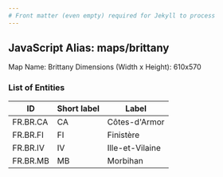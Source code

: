 ```yaml
---
# Front matter (even empty) required for Jekyll to process
---
```


## JavaScript Alias: maps/brittany

Map Name: Brittany
Dimensions (Width x Height): 610x570





### List of Entities

ID | Short label | Label
---|---|---|
FR.BR.CA|CA|Côtes-d'Armor
FR.BR.FI|FI|Finistère
FR.BR.IV|IV|Ille-et-Vilaine
FR.BR.MB|MB|Morbihan